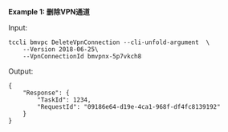 **Example 1: 删除VPN通道**



Input: 

```
tccli bmvpc DeleteVpnConnection --cli-unfold-argument  \
    --Version 2018-06-25\
    --VpnConnectionId bmvpnx-5p7vkch8
```

Output: 
```
{
    "Response": {
        "TaskId": 1234,
        "RequestId": "09186e64-d19e-4ca1-968f-df4fc8139192"
    }
}
```

